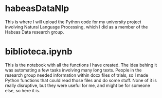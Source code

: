 # habeasDataNlp
This is where I will upload the Python code for my university project involving Natural Language Processing, which I did as a member of the Habeas Data research group.

# biblioteca.ipynb
This is the notebook with all the functions I have created. The idea behing it was automating a few tasks involving many long texts.
People in the research group needed information within docx files of trials, so I made Python functions that could read those files and do some stuff.
None of it is really disruptive, but they were useful for me, and might be for someone else, so here it is.
